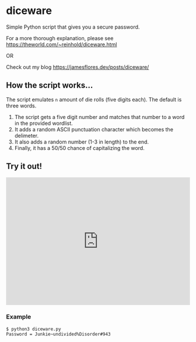 # diceware

Simple Python script that gives you a secure password.

For a more thorough explanation, please see https://theworld.com/~reinhold/diceware.html

OR

Check out my blog https://jamesflores.dev/posts/diceware/

## How the script works...

The script emulates `n` amount of die rolls (five digits each). The default is three words.

1. The script gets a five digit number and matches that number to a word in the provided wordlist.
2. It adds a random ASCII punctuation character which becomes the delimeter.
3. It also adds a random number (1-3 in length) to the end.
4. Finally, it has a 50/50 chance of capitalizing the word.

## Try it out!

<iframe loading="lazy" src="https://diceware.streamlit.app/?embed=true" scrolling="No" height="350px" width="100%" style="border: none;"></iframe>

### Example

  ```
  $ python3 diceware.py
  Password = Junkie~undivided%Disorder#943
  ```
